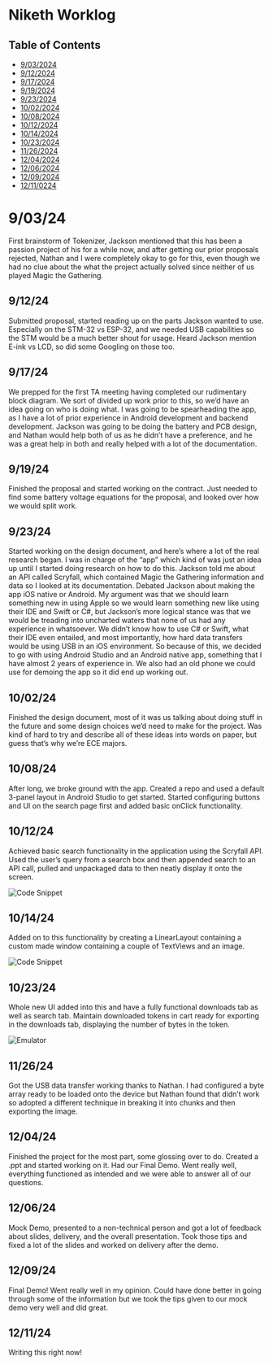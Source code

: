 # Niketh Worklog

## Table of Contents

- [9/03/2024 ](<#90324>)
- [9/12/2024 ](<#91224>)
- [9/17/2024 ](<#91724>)
- [9/19/2024 ](<#91924>)
- [9/23/2024 ](<#92324>)
- [10/02/2024 ](<#100224>)
- [10/08/2024 ](<#100824>)
- [10/12/2024 ](<#101224>)
- [10/14/2024 ](<#101424>)
- [10/23/2024 ](<#102324>)
- [11/26/2024 ](<#112624>)
- [12/04/2024 ](<#120424>)
- [12/06/2024 ](<#120624>)
- [12/09/2024 ](<#120924>)
- [12/11/0224 ](<#121124>)



# 9/03/24

First brainstorm of Tokenizer, Jackson mentioned that this has been a passion project of his for a while now, and after getting our prior proposals rejected, Nathan and I were completely okay to go for this, even though we had no clue about the what the project actually solved since neither of us played Magic the Gathering.

## 9/12/24

Submitted proposal, started reading up on the parts Jackson wanted to use. Especially on the STM-32 vs ESP-32, and we needed USB capabilities so the STM would be a much better shout for usage. Heard Jackson mention E-ink vs LCD, so did some Googling on those too.

## 9/17/24

We prepped for the first TA meeting having completed our rudimentary block diagram. We sort of divided up work prior to this, so we’d have an idea going on who is doing what. I was going to be spearheading the app, as I have a lot of prior experience in Android development and backend development. Jackson was going to be doing the battery and PCB design, and Nathan would help both of us as he didn’t have a preference, and he was a great help in both and really helped with a lot of the documentation.

## 9/19/24

Finished the proposal and started working on the contract. Just needed to find some battery voltage equations for the proposal, and looked over how we would split work.

## 9/23/24

Started working on the design document, and here’s where a lot of the real research began. I was in charge of the “app” which kind of was just an idea up until I started doing research on how to do this. Jackson told me about an API called Scryfall, which contained Magic the Gathering information and data so I looked at its documentation. Debated Jackson about making the app iOS native or Android. My argument was that we should learn something new in using Apple so we would learn something new like using their IDE and Swift or C#, but Jackson’s more logical stance was that we would be treading into uncharted waters that none of us had any experience in whatsoever. We didn’t know how to use C# or Swift, what their IDE even entailed, and most importantly, how hard data transfers would be using USB in an iOS environment. So because of this, we decided to go with using Android Studio and an Android native app, something that I have almost 2 years of experience in. We also had an old phone we could use for demoing the app so it did end up working out.


## 10/02/24

Finished the design document, most of it was us talking about doing stuff in the future and some design choices we’d need to make for the project. Was kind of hard to try and describe all of these ideas into words on paper, but guess that’s why we’re ECE majors.

## 10/08/24

After long, we broke ground with the app. Created a repo and used a default 3-panel layout in Android Studio to get started. Started configuring buttons and UI on the search page first and added basic onClick functionality.

## 10/12/24

Achieved basic search functionality in the application using the Scryfall API. Used the user’s query from a search box and then appended search to an API call, pulled and unpackaged data to then neatly display it onto the screen.

![Code Snippet](./One.png)


## 10/14/24

Added on to this functionality by creating a LinearLayout containing a custom made window containing a couple of TextViews and an image. 

![Code Snippet](./Two.png)

## 10/23/24

Whole new UI added into this and have a fully functional downloads tab as well as search tab. Maintain downloaded tokens in cart ready for exporting in the downloads tab, displaying the number of bytes in the token.

![Emulator](./three.png)


## 11/26/24

Got the USB data transfer working thanks to Nathan. I had configured a byte array ready to be loaded onto the device but Nathan found that didn’t work so adopted a different technique in breaking it into chunks and then exporting the image.

## 12/04/24

Finished the project for the most part, some glossing over to do. Created a .ppt and started working on it. Had our Final Demo. Went really well, everything functioned as intended and we were able to answer all of our questions.

## 12/06/24

Mock Demo, presented to a non-technical person and got a lot of feedback about slides, delivery, and the overall presentation. Took those tips and fixed a lot of the slides and worked on delivery after the demo.

## 12/09/24

Final Demo! Went really well in my opinion. Could have done better in going through some of the information but we took the tips given to our mock demo very well and did great.

## 12/11/24

Writing this right now!

